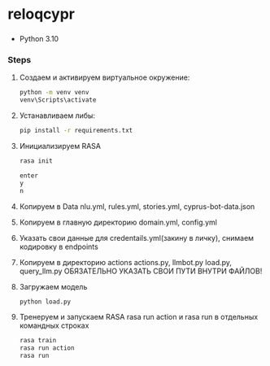 # reloqcypr

###
- Python 3.10

### Steps

1. Создаем и активируем виртуальное окружение:
    ```sh
    python -m venv venv
    venv\Scripts\activate
    ```
3. Устанавливаем либы:
    ```sh
    pip install -r requirements.txt
    ```
4. Инициализируем RASA
    ```sh
    rasa init

    enter
    y
    n
    ```
5. Копируем в Data nlu.yml,  rules.yml, stories.yml, cyprus-bot-data.json

6. Копируем в главную директорию domain.yml, config.yml

7. Указать свои данные для credentails.yml(закину в личку), снимаем кодировку в endpoints

8. Копируем в директорию actions actions.py, llmbot.py load.py, query_llm.py ОБЯЗАТЕЛЬНО УКАЗАТЬ СВОИ ПУТИ ВНУТРИ ФАЙЛОВ!

9. Загружаем модель
     ```sh
    python load.py
    ```
10. Тренеруем и запускаем RASA rasa run action и rasa run в отдельных командных строках
    ```sh
    rasa train
    rasa run action
    rasa run
    ```
